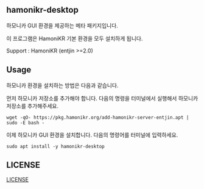 ## hamonikr-desktop

하모니카 GUI 환경을 제공하는 메타 패키지입니다.

이 프로그램은 HamoniKR 기본 환경을 모두 설치하게 됩니다.

Support : HamoniKR (entjin >=2.0)

## Usage

하모니카 환경을 설치하는 방법은 다음과 같습니다.

먼저 하모니카 저장소를 추가해야 합니다.
다음의 명령을 터미널에서 실행해서 하모니카 저장소를 추가해주세요.

```
wget -qO- https://pkg.hamonikr.org/add-hamonikr-server-entjin.apt | sudo -E bash -
```

이제 하모니카 GUI 환경을 설치합니다.
다음의 명령어를 터미널에 입력하세요.
```
sudo apt install -y hamonikr-desktop

``` 

## LICENSE
[LICENSE](./LICENSE)


